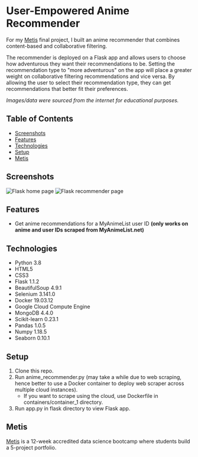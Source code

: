 # User-Empowered Anime Recommender

For my [Metis](https://www.thisismetis.com/data-science-bootcamps) final project, I built an anime recommender that combines content-based and collaborative filtering. 

The recommender is deployed on a Flask app and allows users to choose how adventurous they want their recommendations to be. Setting the recommendation type to "more adventurous" on the app will place a greater weight on collaborative filtering recommendations and vice versa. By allowing the user to select their recommendation type, they can get recommendations that better fit their preferences. 

*Images/data were sourced from the internet for educational purposes.*

## Table of Contents

* [Screenshots](#screenshots)
* [Features](#features) 
* [Technologies](#technologies)
* [Setup](#setup)
* [Metis](#metis)

## Screenshots

![Flask home page](https://user-images.githubusercontent.com/62628676/93408976-d78cc880-f863-11ea-9978-c921b2a56945.png)
![Flask recommender page](https://user-images.githubusercontent.com/62628676/93409135-33efe800-f864-11ea-9c10-0396cda3428d.png)

## Features

* Get anime recommendations for a MyAnimeList user ID **(only works on anime and user IDs scraped from MyAnimeList.net)** 

## Technologies

* Python 3.8
* HTML5
* CSS3
* Flask 1.1.2
* BeautifulSoup 4.9.1
* Selenium 3.141.0
* Docker 19.03.12
* Google Cloud Compute Engine
* MongoDB 4.4.0
* Scikit-learn 0.23.1
* Pandas 1.0.5
* Numpy 1.18.5
* Seaborn 0.10.1

## Setup

1. Clone this repo.
2. Run anime_recommender.py (may take a while due to web scraping, hence better to use a Docker container to deploy web scraper across multiple cloud instances).
    * If you want to scrape using the cloud, use Dockerfile in containers/container_1 directory.
3. Run app.py in flask directory to view Flask app.  

## Metis 

[Metis](https://www.thisismetis.com/data-science-bootcamps) is a 12-week accredited data science bootcamp where students build a 5-project portfolio. 
